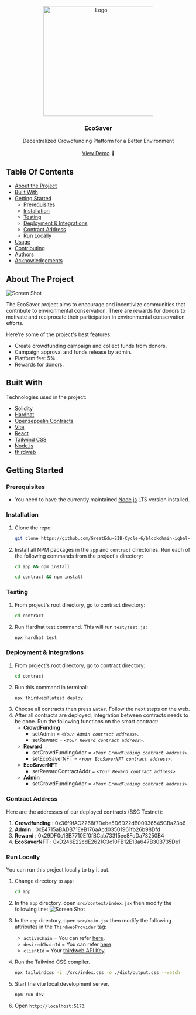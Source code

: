 <br/>
<p align="center">
  <a href="https://github.com/GreatEdu-SIB-Cycle-6/blockchain-iqbal-kelompok-4-eco-saver">
    <img src="https://ecosaver.netlify.app/assets/favicon.8fd7cbe1.ico" alt="Logo" width="300" height="300">
  </a>

  <h3 align="center">EcoSaver</h3>

  <p align="center">
    Decentralized Crowdfunding Platform for a Better Environment
    <br/>
    <br/>
    <a href="https://ecosaver.netlify.app" target="_blank">View Demo</a> 🚀
  </p>
</p>



## Table Of Contents

* [About the Project](#about-the-project)
* [Built With](#built-with)
* [Getting Started](#getting-started)
  * [Prerequisites](#prerequisites)
  * [Installation](#installation)
  * [Testing](#testing)
  * [Deployment & Integrations](#deployment--integrations)
  * [Contract Address](#contract-address)
  * [Run Locally](#run-locally)
* [Usage](#usage)
* [Contributing](#contributing)
* [Authors](#authors)
* [Acknowledgements](#acknowledgements)

## About The Project

![Screen Shot](https://bafybeicid7weme7e2dbr7tgj2ae6ixv5gbnehxos6mxt2r36kzxhlmy3pu.ipfs.nftstorage.link/)

The EcoSaver project aims to encourage and incentivize communities that contribute to environmental conservation. There are rewards for donors to motivate and reciprocate their participation in environmental conservation efforts.

Here're some of the project's best features:

* Create crowdfunding campaign and collect funds from donors.
* Campaign approval and funds release by admin.
* Platform fee: 5%.
* Rewards for donors.


## Built With

Technologies used in the project:

* [Solidity](https://soliditylang.org/)
* [Hardhat](https://hardhat.org/)
* [Openzeppelin Contracts](https://www.openzeppelin.com/contracts)
* [Vite](https://vitejs.dev/)
* [React](https://react.dev/)
* [Tailwind CSS](https://tailwindcss.com/)
* [Node.js](https://nodejs.org/en)
* [thirdweb](https://thirdweb.com/)

## Getting Started

### Prerequisites

* You need to have the currently maintained [Node.js](https://nodejs.org/en) LTS version installed.  

### Installation

1. Clone the repo:
   
    ```sh
    git clone https://github.com/GreatEdu-SIB-Cycle-6/blockchain-iqbal-kelompok-4-eco-saver.git
    ```
2. Install all NPM packages in the `app` and `contract` directories. Run each of the following commands from the project's directory:
   
    ```sh
    cd app && npm install
    ```
    ```sh
    cd contract && npm install
    ```

### Testing

1. From project's root directory, go to contract directory:  
    ``` sh
    cd contract
    ```  
2. Run Hardhat test command. This will run `test/test.js`:  
    ``` sh
    npx hardhat test
    ```

### Deployment & Integrations
1. From project's root directory, go to contract directory:  
    ``` sh
    cd contract
    ```
2. Run this command in terminal:  
    ``` sh
    npx thirdweb@latest deploy
    ```
3. Choose all contracts then press `Enter`. Follow the next steps on the web.
4. After all contracts are deployed, integration between contracts needs to be done. Run the following functions on the smart contract:
   * **CrowdFunding**
       * setAdmin = _`<Your Admin contract address>`_.  
       * setReward = _`<Your Reward contract address>`_.
   * **Reward**
       * setCrowdFundingAddr = _`<Your CrowdFunding contract address>`_.
       * setEcoSaverNFT = _`<Your EcoSaverNFT contract address>`_.
   * **EcoSaverNFT**
       * setRewardContractAddr = _`<Your Reward contract address>`_.
   * **Admin**
       * setCrowdFundingAddr = _`<Your CrowdFunding contract address>`_.

### Contract Address  
Here are the addresses of our deployed contracts (BSC Testnet):  
1. **Crowdfunding** : 0x36f9fAC2268f7Debe5D6D22dB00936545CBa23b6
2. **Admin** : 0xE4715aBADB71EeB176aAcd03501961fb26b98Dfd
3. **Reward** : 0x29DF0c1BB7710Ef0fBCab73315ee8FdDa73250B4
4. **EcoSaverNFT** : 0xD246E22cdE2621C3c10FB12E13a647B30B735De1

### Run Locally
You can run this project locally to try it out.
1. Change directory to `app`:
   ```sh
   cd app
   ```
2. In the `app` directory, open `src/context/index.jsx` then modify the following line:
   ![Screen Shot](https://bafkreic63n7bcqcxsac6nbukh2cauixqgsd55y52ub2k3ugiksf5c6phji.ipfs.nftstorage.link/)
3. In the `app` directory, open `src/main.jsx` then modify the following attributes in the `ThirdwebProvider` tag:
   * `activeChain` = You can refer [here](https://portal.thirdweb.com/react/react.thirdwebsdkprovider#default-chains).
   * `desiredChainId` = You can refer [here](https://portal.thirdweb.com/typescript/sdk.chain_id#return-value).
   * `clientId` = Your [thirdweb API Key](https://thirdweb.com/dashboard/settings/api-keys).

4. Run the Tailwind CSS compiler.
   ```sh
   npx tailwindcss -i ./src/index.css -o ./dist/output.css --watch
   ```
5. Start the vite local development server.
   ```sh
   npm run dev
   ```
6. Open `http://localhost:5173`.
